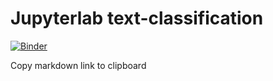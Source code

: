 # Jupyterlab text-classification




[![Binder](https://mybinder.org/badge_logo.svg)](https://mybinder.org/v2/gh/Et9797/text-classification/main?labpath=practical_2.ipynb)

Copy markdown link to clipboard 
